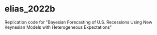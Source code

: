 # elias_2022b
Replication code for "Bayesian Forecasting of U.S. Recessions Using New Keynesian Models with Heterogeneous Expectations"
